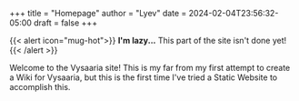 +++
title = "Homepage"
author = "Lyev"
date = 2024-02-04T23:56:32-05:00
draft = false
+++

{{< alert icon="mug-hot">}}
**I'm lazy...** This part of the site isn't done yet!
{{< /alert >}}

Welcome to the Vysaaria site! This is my far from my first attempt to create a Wiki for Vysaaria, but this is the first time I've tried a Static Website to accomplish this.